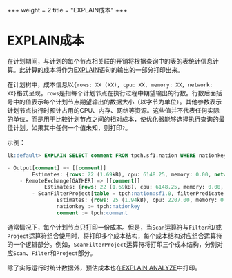 +++
weight = 2
title = "EXPLAIN成本"
+++

EXPLAIN成本
===============

在计划期间，与计划的每个节点相关联的开销将根据查询中的表的表统计信息计算。此计算的成本将作为[EXPLAIN](../sql/explain.html)语句的输出的一部分打印出来。

在计划树中，成本信息以`{rows: XX (XX), cpu: XX, memory: XX, network: XX}`格式呈现。`rows`是指每个计划节点在执行过程中期望输出的行数。行数后面括号中的值表示每个计划节点期望输出的数据大小（以字节为单位）。其他参数表示计划节点执行时预计占用的CPU、内存、网络等资源。这些值并不代表任何实际的单位，而是用于比较计划节点之间的相对成本，使优化器能够选择执行查询的最佳计划。如果其中任何一个值未知，则打印`?`。

 

示例：

``` sql
lk:default> EXPLAIN SELECT comment FROM tpch.sf1.nation WHERE nationkey > 3;

- Output[comment] => [[comment]]
        Estimates: {rows: 22 (1.69kB), cpu: 6148.25, memory: 0.00, network: 1734.25}
    - RemoteExchange[GATHER] => [[comment]]
            Estimates: {rows: 22 (1.69kB), cpu: 6148.25, memory: 0.00, network: 1734.25}
        - ScanFilterProject[table = tpch:nation:sf1.0, filterPredicate = ("nationkey" > BIGINT '3')] => [[comment]]
                Estimates: {rows: 25 (1.94kB), cpu: 2207.00, memory: 0.00, network: 0.00}/{rows: 22 (1.69kB), cpu: 4414.00, memory: 0.00, network: 0.00}/{rows: 22 (1.69kB), cpu: 6148.25, memory: 0.00, network: 0.00}
                nationkey := tpch:nationkey
                comment := tpch:comment
```


通常情况下，每个计划节点只打印一份成本。但是，当`Scan`运算符与`Filter`和/或`Project`运算符组合使用时，将打印多个成本结构，每个成本结构对应组合运算符的一个逻辑部分。例如，`ScanFilterProject`运算符将打印三个成本结构，分别对应`Scan`、`Filter`和`Project`部分。

 

除了实际运行时统计数据外，预估成本也在[EXPLAIN ANALYZE](../sql/explain-analyze.html)中打印。
